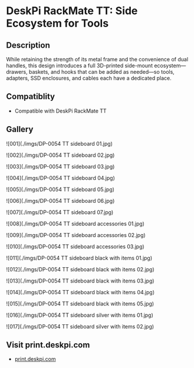 # DeskPi RackMate TT: Side Ecosystem for Tools

## Description 
While retaining the strength of its metal frame and the convenience of dual handles, this design introduces a full 3D-printed side-mount ecosystem—drawers, baskets, and hooks that can be added as needed—so tools, adapters, SSD enclosures, and cables each have a dedicated place.


## Compatiblity 

* Compatible with DeskPi RackMate TT

## Gallery 

![001](./imgs/DP-0054  TT sideboard 01.jpg)

![002](./imgs/DP-0054  TT sideboard 02.jpg)

![003](./imgs/DP-0054  TT sideboard 03.jpg)

![004](./imgs/DP-0054  TT sideboard 04.jpg)

![005](./imgs/DP-0054  TT sideboard 05.jpg)

![006](./imgs/DP-0054  TT sideboard 06.jpg)

![007](./imgs/DP-0054  TT sideboard 07.jpg)

![008](./imgs/DP-0054  TT sideboard accessories 01.jpg)

![009](./imgs/DP-0054  TT sideboard accessories 02.jpg)

![010](./imgs/DP-0054  TT sideboard accessories 03.jpg)

![011](./imgs/DP-0054  TT sideboard black with items 01.jpg)
    
![012](./imgs/DP-0054  TT sideboard black with items 02.jpg)

![013](./imgs/DP-0054  TT sideboard black with items 03.jpg)
    
![014](./imgs/DP-0054  TT sideboard black with items 04.jpg)

![015](./imgs/DP-0054  TT sideboard black with items 05.jpg)

![016](./imgs/DP-0054  TT sideboard silver with items 01.jpg)

![017](./imgs/DP-0054  TT sideboard silver with items 02.jpg)

## Visit print.deskpi.com 
* [print.deskpi.com](https://print.deskpi.com)
